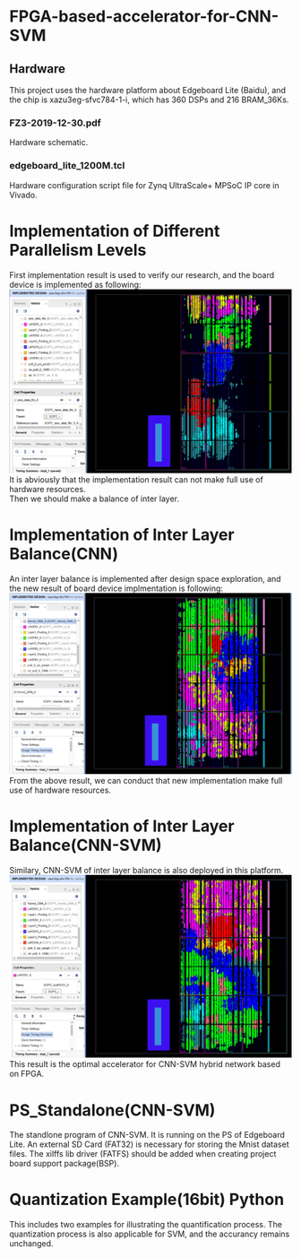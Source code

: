 # FPGA-based-accelerator-for-CNN-SVM
## Hardware
This project uses the hardware platform about Edgeboard Lite (Baidu), and the chip is xazu3eg-sfvc784-1-i, which has 360 DSPs and 216 BRAM_36Ks.
### FZ3-2019-12-30.pdf
Hardware schematic.
### edgeboard_lite_1200M.tcl
Hardware configuration script file for Zynq UltraScale+ MPSoC IP core in Vivado.

# Implementation of Different Parallelism Levels
First implementation result is used to verify our research, and the board device is implemented as following:  
![image](Implementation%20of%20Different%20Parallelism%20Levels/Impl%20of%20Device1.png)  
It is abviously that the implementation result can not make full use of hardware resources.  
Then we should make a balance of inter layer.

# Implementation of Inter Layer Balance(CNN)
An inter layer balance is implemented after design space exploration, and the new result of board device implmentation is following:  
![image1](Implementation%20of%20Inter%20Layer%20Balance(CNN)/Impl%20of%20Device2.png)  
From the above result, we can conduct that new implementation make full use of hardware resources.  

# Implementation of Inter Layer Balance(CNN-SVM)
Similary, CNN-SVM of inter layer balance is also deployed in this platform.  
![image2](Implementation%20of%20Inter%20Layer%20Balance(CNN-SVM)/Impl%20of%20Device3.png)  
This result is the optimal accelerator for CNN-SVM hybrid network based on FPGA.  

# PS_Standalone(CNN-SVM)
The standlone program of CNN-SVM. It is running on the PS of Edgeboard Lite. An external SD Card (FAT32) is necessary for storing the Mnist dataset files. The xilffs lib driver (FATFS) should be added when creating project board support package(BSP).

# Quantization Example(16bit) Python
This includes two examples for illustrating the quantification process. The quantization process is also applicable for SVM, and the accurancy remains unchanged.
